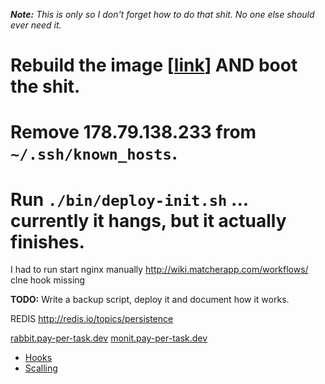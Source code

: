 <!-- Copied from Matcher. -->

***Note:** This is only so I don't forget how to do that shit. No one else should ever need it.*

# Rebuild the image [[link](https://manager.linode.com/linodes/dashboard/linode)] AND boot the shit.
# Remove 178.79.138.233 from <code>~/.ssh/known_hosts</code>.
# Run <code>./bin/deploy-init.sh</code> ... currently it hangs, but it actually finishes.
I had to run start nginx manually
http://wiki.matcherapp.com/workflows/ clne hook missing

**TODO:** Write a backup script, deploy it and document how it works.

REDIS http://redis.io/topics/persistence

[rabbit.pay-per-task.dev](http://rabbit.pay-per-task.dev)
[monit.pay-per-task.dev](http://monit.pay-per-task.dev)

* [Hooks](hooks/README.md)
* [Scalling](../docs/scalling.md)
